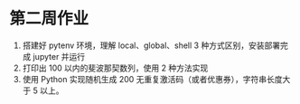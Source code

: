 # 第二周作业

1. 搭建好 pytenv 环境，理解 local、global、shell 3 种方式区别，安装部署完成 jupyter 并运行
2. 打印出 100 以内的斐波那契数列，使用 2 种方法实现
3. 使用 Python 实现随机生成 200 无重复激活码（或者优惠券），字符串长度大于 5 以上。